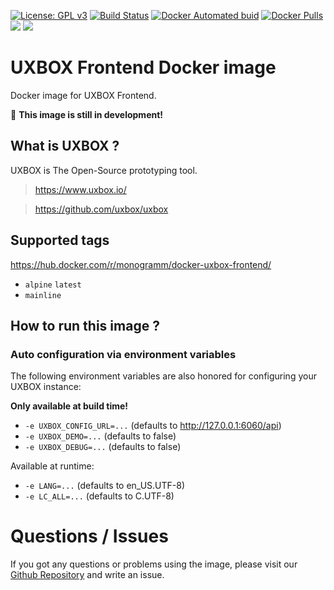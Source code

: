 
[uri_license]: http://www.gnu.org/licenses/gpl.html
[uri_license_image]: https://img.shields.io/badge/License-GPL%20v3-blue.svg

[![License: GPL v3][uri_license_image]][uri_license]
[![Build Status](https://travis-ci.org/Monogramm/docker-uxbox-frontend.svg)](https://travis-ci.org/Monogramm/docker-uxbox-frontend)
[![Docker Automated buid](https://img.shields.io/docker/cloud/build/monogramm/docker-uxbox-frontend.svg)](https://hub.docker.com/r/monogramm/docker-uxbox-frontend/)
[![Docker Pulls](https://img.shields.io/docker/pulls/monogramm/docker-uxbox-frontend.svg)](https://hub.docker.com/r/monogramm/docker-uxbox-frontend/)
[![](https://images.microbadger.com/badges/version/monogramm/docker-uxbox-frontend.svg)](https://microbadger.com/images/monogramm/docker-uxbox-frontend)
[![](https://images.microbadger.com/badges/image/monogramm/docker-uxbox-frontend.svg)](https://microbadger.com/images/monogramm/docker-uxbox-frontend)

# UXBOX Frontend Docker image

Docker image for UXBOX Frontend.

:construction: **This image is still in development!**

## What is UXBOX ?

UXBOX is The Open-Source prototyping tool.

> https://www.uxbox.io/

> https://github.com/uxbox/uxbox

## Supported tags

https://hub.docker.com/r/monogramm/docker-uxbox-frontend/

* `alpine` `latest`
* `mainline`

## How to run this image ?

### Auto configuration via environment variables

The following environment variables are also honored for configuring your UXBOX instance:

**Only available at build time!**
-	`-e UXBOX_CONFIG_URL=...` (defaults to http://127.0.0.1:6060/api)
-	`-e UXBOX_DEMO=...` (defaults to false)
-	`-e UXBOX_DEBUG=...` (defaults to false)

Available at runtime:
-	`-e LANG=...` (defaults to en_US.UTF-8)
-	`-e LC_ALL=...` (defaults to C.UTF-8)

# Questions / Issues
If you got any questions or problems using the image, please visit our [Github Repository](https://github.com/Monogramm/docker-uxbox-frontend) and write an issue.
